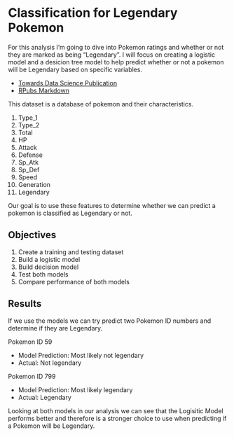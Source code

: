 # Classification for Legendary Pokemon
For this analysis I’m going to dive into Pokemon ratings and whether or not they are marked as being “Legendary”. I will focus on creating a logistic model and a desicion tree model to help predict whether or not a pokemon will be Legendary based on specific variables.

- [Towards Data Science Publication](https://towardsdatascience.com/introduction-to-machine-learning-with-pokemon-ccb7c9d1351b)
- [RPubs Markdown](http://rpubs.com/jasonmchlee/pokemon)

This dataset is a database of pokemon and their characteristics.

1. Type_1
2. Type_2
3. Total
4. HP
5. Attack
6. Defense
7. Sp_Atk
8. Sp_Def
9. Speed
10. Generation
11. Legendary

Our goal is to use these features to determine whether we can predict a pokemon is classified as Legendary or not.

## Objectives
1. Create a training and testing dataset
2. Build a logistic model
3. Build decision model
4. Test both models
5. Compare performance of both models

## Results
If we use the models we can try predict two Pokemon ID numbers and determine if they are Legendary.

Pokemon ID 59
- Model Prediction: Most likely not legendary
- Actual: Not legendary

Pokemon ID 799
- Model Prediction: Most likely legendary
- Actual: Legendary

Looking at both models in our analysis we can see that the Logisitic Model performs better and therefore is a stronger choice to use when predicting if a Pokemon will be Legendary.
